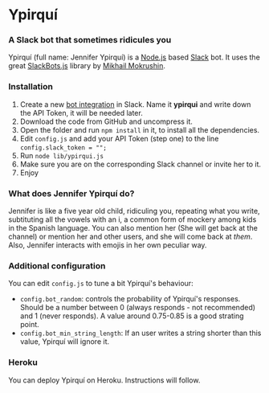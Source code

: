 # Ypirquí
### A Slack bot that sometimes ridicules you

Ypirquí (full name: Jennifer Ypirquí) is a [Node.js](https://nodejs.org) based [Slack](https://slack.com/) bot. It uses the great [SlackBots.js](https://github.com/mishk0/slack-bot-api) library by [Mikhail Mokrushin](https://github.com/mishk0).

### Installation
1. Create a new [bot integration](https://my.slack.com/services/new/bot) in Slack. Name it **ypirqui** and write down the API Token, it will be needed later.
2. Download the code from GitHub and uncompress it.
3. Open the folder and run `npm install` in it, to install all the dependencies.
4. Edit `config.js` and add your API Token (step one) to the line `config.slack_token = "";`
5. Run `node lib/ypirqui.js`
6. Make sure you are on the corresponding Slack channel or invite her to it.
7. Enjoy

### What does Jennifer Ypirquí do?
Jennifer is like a five year old child, ridiculing you, repeating what you write, subtituting all the vowels with an i, a common form of mockery among kids in the Spanish language. You can also mention her (She will get back at the channel) or mention her and other users, and she will come back at _them_. Also, Jennifer interacts with emojis in her own peculiar way.

### Additional configuration
You can edit `config.js` to tune a bit Ypirquí's behaviour:
- `config.bot_random`: controls the probability of Ypirquí's responses. Should be a number between 0 (always responds - not recommended) and 1 (never responds). A value around 0.75-0.85 is a good strating point.
- `config.bot_min_string_length`: If an user writes a string shorter than this value, Ypirquí will ignore it.

### Heroku
You can deploy Ypirquí on Heroku. Instructions will follow.


